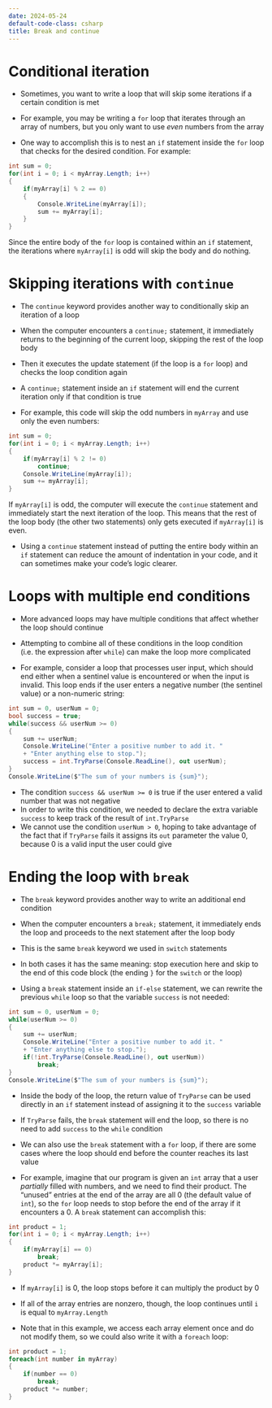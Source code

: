 ```yaml
---
date: 2024-05-24
default-code-class: csharp
title: Break and continue
---
```


# Conditional iteration

- Sometimes, you want to write a loop that will skip some iterations if
  a certain condition is met

- For example, you may be writing a `for` loop that iterates through an
  array of numbers, but you only want to use *even* numbers from the
  array

- One way to accomplish this is to nest an `if` statement inside the
  `for` loop that checks for the desired condition. For example:

``` csharp
int sum = 0;
for(int i = 0; i < myArray.Length; i++)
{
    if(myArray[i] % 2 == 0)
    {
        Console.WriteLine(myArray[i]);
        sum += myArray[i];
    }
}
```

Since the entire body of the `for` loop is contained within an `if`
statement, the iterations where `myArray[i]` is odd will skip the body
and do nothing.

# Skipping iterations with `continue`

- The `continue` keyword provides another way to conditionally skip an
  iteration of a loop

- When the computer encounters a `continue;` statement, it immediately
  returns to the beginning of the current loop, skipping the rest of the
  loop body

- Then it executes the update statement (if the loop is a `for` loop)
  and checks the loop condition again

- A `continue;` statement inside an `if` statement will end the current
  iteration only if that condition is true

- For example, this code will skip the odd numbers in `myArray` and use
  only the even numbers:

``` csharp
int sum = 0;
for(int i = 0; i < myArray.Length; i++)
{
    if(myArray[i] % 2 != 0)
        continue;
    Console.WriteLine(myArray[i]);
    sum += myArray[i];
}
```

If `myArray[i]` is odd, the computer will execute the `continue`
statement and immediately start the next iteration of the loop. This
means that the rest of the loop body (the other two statements) only
gets executed if `myArray[i]` is even.

- Using a `continue` statement instead of putting the entire body within
  an `if` statement can reduce the amount of indentation in your code,
  and it can sometimes make your code’s logic clearer.

# Loops with multiple end conditions

- More advanced loops may have multiple conditions that affect whether
  the loop should continue

- Attempting to combine all of these conditions in the loop condition
  (i.e. the expression after `while`) can make the loop more complicated

- For example, consider a loop that processes user input, which should
  end either when a sentinel value is encountered or when the input is
  invalid. This loop ends if the user enters a negative number (the
  sentinel value) or a non-numeric string:

``` csharp
int sum = 0, userNum = 0;
bool success = true;
while(success && userNum >= 0)
{
    sum += userNum;
    Console.WriteLine("Enter a positive number to add it. "
    + "Enter anything else to stop.");
    success = int.TryParse(Console.ReadLine(), out userNum);
}
Console.WriteLine($"The sum of your numbers is {sum}");
```

- The condition `success && userNum >= 0` is true if the user entered a
  valid number that was not negative
- In order to write this condition, we needed to declare the extra
  variable `success` to keep track of the result of `int.TryParse`
- We cannot use the condition `userNum > 0`, hoping to take advantage of
  the fact that if `TryParse` fails it assigns its `out` parameter the
  value 0, because 0 is a valid input the user could give

# Ending the loop with `break`

- The `break` keyword provides another way to write an additional end
  condition

- When the computer encounters a `break;` statement, it immediately ends
  the loop and proceeds to the next statement after the loop body

- This is the same `break` keyword we used in `switch` statements

- In both cases it has the same meaning: stop execution here and skip to
  the end of this code block (the ending `}` for the `switch` or the
  loop)

- Using a `break` statement inside an `if-else` statement, we can
  rewrite the previous `while` loop so that the variable `success` is
  not needed:

``` csharp
int sum = 0, userNum = 0;
while(userNum >= 0)
{
    sum += userNum;
    Console.WriteLine("Enter a positive number to add it. "
    + "Enter anything else to stop.");
    if(!int.TryParse(Console.ReadLine(), out userNum))
        break;
}
Console.WriteLine($"The sum of your numbers is {sum}");
```

- Inside the body of the loop, the return value of `TryParse` can be
  used directly in an `if` statement instead of assigning it to the
  `success` variable

- If `TryParse` fails, the `break` statement will end the loop, so there
  is no need to add `success` to the `while` condition

- We can also use the `break` statement with a `for` loop, if there are
  some cases where the loop should end before the counter reaches its
  last value

- For example, imagine that our program is given an `int` array that a
  user *partially* filled with numbers, and we need to find their
  product. The “unused” entries at the end of the array are all 0 (the
  default value of `int`), so the `for` loop needs to stop before the
  end of the array if it encounters a 0. A `break` statement can
  accomplish this:

``` csharp
int product = 1;
for(int i = 0; i < myArray.Length; i++)
{
    if(myArray[i] == 0)
        break;
    product *= myArray[i];
}
```

- If `myArray[i]` is 0, the loop stops before it can multiply the
  product by 0

- If all of the array entries are nonzero, though, the loop continues
  until `i` is equal to `myArray.Length`

- Note that in this example, we access each array element once and do
  not modify them, so we could also write it with a `foreach` loop:

``` csharp
int product = 1;
foreach(int number in myArray)
{
    if(number == 0)
        break;
    product *= number;
}
```
